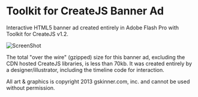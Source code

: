 Toolkit for CreateJS Banner Ad
=======

Interactive HTML5 banner ad created entirely in Adobe Flash Pro with Toolkit for CreateJS v1.2.

![ScreenShot](https://raw.github.com/CreateJS/sandbox/master/ToolkitBannerAd/README_1.jpg)

The total "over the wire" (gzipped) size for this banner ad, excluding the CDN hosted CreateJS libraries, is less than 70kb. It was created entirely by a designer/illustrator, including the timeline code for interaction.

All art & graphics is copyright 2013 gskinner.com, inc. and cannot be used without permission.